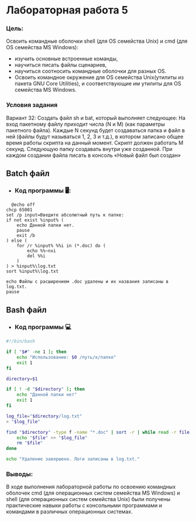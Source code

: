 # Лабораторная работа 5
 
### Цель: 
 
Освоить командные оболочки shell (для OS семейства Unix) и cmd (для OS семейства MS Windows):
+ изучить основные встроенные команды,
+ научиться писать файлы сценариев,
+ научиться соотносить командные оболочки для разных OS.
+ Освоить командное окружение для OS семейства Unix(утилиты из пакета GNU Core Utilities), и соответствующие им утилиты для OS семейства MS Windows.
### Условия задания
Вариант 32: Создать файл sh и bat, который выполняет следующее: 
На вход пакетному файлу приходит числа (N и M) (как параметры пакетного файла). Каждые N секунд будет создаваться папка и файл в ней (файлы будут называться 1, 2, 3 и т.д.), в котором записано общее время работы скрипта на данный момент. Скрипт должен работать M секунд. Следующую папку создавать внутри уже созданной. При каждом создании файла писать в консоль «Новый файл был создан»
## Batch файл
- ### Код программы 🖥️:
```batch
  @echo off
chcp 65001
set /p input=Введите абсолютный путь к папке: 
if not exist %input% (
    echo Данной папки нет.
    pause
    exit /b
) else (
    for /r %input% %%i in (*.doc) do (
        echo %%~nxi
        del %%i
    )
) > %input%\log.txt
sort %input%\log.txt

echo Файлы с расширением .doc удалены и их названия записаны в log.txt.
pause
```
## Bash файл
- ### Код программы :computer:
```bash
#!/bin/bash

if [ "$#" -ne 1 ]; then
    echo "Использование: $0 /путь/к/папке"
    exit 1
fi

directory=$1

if [ ! -d "$directory" ]; then
    echo "Данной папки нет"
    exit 1
fi

log_file="$directory/log.txt"
> "$log_file"

find "$directory" -type f -name "*.doc" | sort -r | while read -r file; do
    echo "$file" >> "$log_file"
    rm "$file"
done

echo "Удаление завершено. Логи записаны в log.txt."
```
### Выводы: 
 В ходе выполнения лабораторной работы по освоению командных оболочек cmd (для операционных систем семейства MS Windows) и shell (для операционных систем семейства Unix) были получены практические навыки работы с консольными программами и командами в различных операционных системах. 
